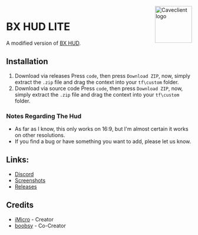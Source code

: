 
<img align="right" alt="Caveclient logo" width="100" src="https://i.imgur.com/zgwWtnd.png">

# BX HUD LITE
A modified version of [BX HUD](https://huds.tf/site/s-Bx-Hud).

## Installation
1. Download via releases
Press `code`, then press `Download ZIP`, now, simply extract the `.zip` file and drag the context into your `tf\custom` folder.
2. Download via source code
Press `code`, then press `Download ZIP`, now, simply extract the `.zip` file and drag the context into your `tf\custom` folder.
### Notes Regarding The Hud
- As far as I know, this only works on 16:9, but I'm almost certain it works on other resolutions.
- If you find a bug or have something you want to add, please let us know.
## Links:
* [Discord](https://discord.gg/RfgA6wqzZP)
* [Screenshots]()
* [Releases](https://github.com/tf2iMicro/BX-HUD-LITE/releases)

## Credits
* [iMicro](https://steamcommunity.com/id/tf2iMicro) - Creator
* [boobsy](https://steamcommunity.com/id/bo0bsy) - Co-Creator
